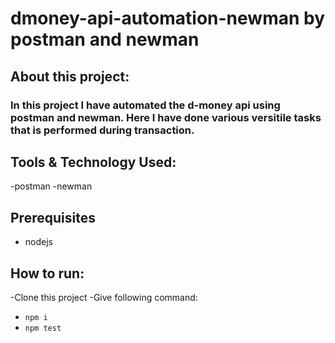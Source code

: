 # dmoney-api-automation-newman by postman and newman

## About this project:
### In this project I have automated the d-money api using postman and newman. Here I have done various versitile tasks that is performed during transaction.

## Tools & Technology Used: 
-postman
-newman

## Prerequisites
- nodejs

## How to run:
-Clone this project
-Give following command:
- ``` npm i ```
- ``` npm test ```
  
